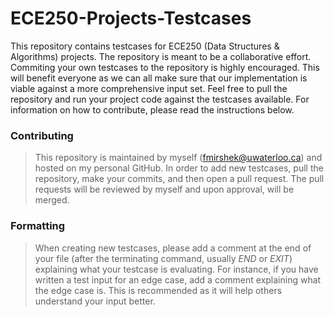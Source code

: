 <h1>ECE250-Projects-Testcases</h1>

This repository contains testcases for ECE250 (Data Structures & Algorithms) projects. The repository is meant to be a collaborative effort. Commiting your own testcases to the repository is highly encouraged. This will benefit everyone as we can all make sure that our implementation is viable against a more comprehensive input set. Feel free to pull the repository and run your project code against the testcases available. For information on how to contribute, please read the instructions below.

<h3>Contributing</h3>

> This repository is maintained by myself (fmirshek@uwaterloo.ca) and hosted on my personal GitHub. In order to add new testcases, pull the repository, make your commits, and then open a pull request. The pull requests will be reviewed by myself and upon approval, will be merged.
<h3>Formatting</h3>

> When creating new testcases, please add a comment at the end of your file (after the terminating command, usually <i>END</i> or <i>EXIT</i>) explaining what your testcase is evaluating. For instance, if you have written a test input for an edge case, add a comment explaining what the edge case is. This is recommended as it will help others understand your input better.
